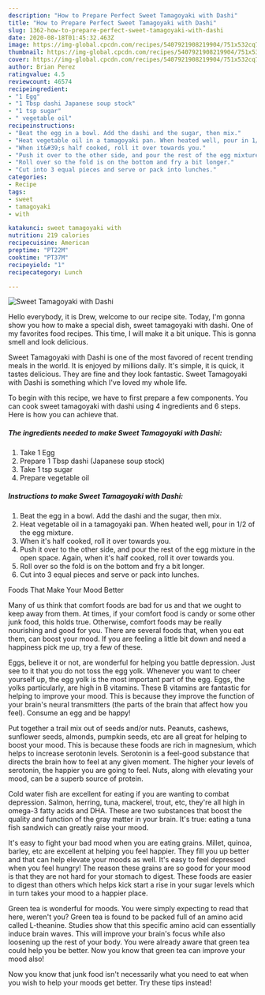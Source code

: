```yaml
---
description: "How to Prepare Perfect Sweet Tamagoyaki with Dashi"
title: "How to Prepare Perfect Sweet Tamagoyaki with Dashi"
slug: 1362-how-to-prepare-perfect-sweet-tamagoyaki-with-dashi
date: 2020-08-18T01:45:32.463Z
image: https://img-global.cpcdn.com/recipes/5407921908219904/751x532cq70/sweet-tamagoyaki-with-dashi-recipe-main-photo.jpg
thumbnail: https://img-global.cpcdn.com/recipes/5407921908219904/751x532cq70/sweet-tamagoyaki-with-dashi-recipe-main-photo.jpg
cover: https://img-global.cpcdn.com/recipes/5407921908219904/751x532cq70/sweet-tamagoyaki-with-dashi-recipe-main-photo.jpg
author: Brian Perez
ratingvalue: 4.5
reviewcount: 46574
recipeingredient:
- "1 Egg"
- "1 Tbsp dashi Japanese soup stock"
- "1 tsp sugar"
- " vegetable oil"
recipeinstructions:
- "Beat the egg in a bowl. Add the dashi and the sugar, then mix."
- "Heat vegetable oil in a tamagoyaki pan. When heated well, pour in 1/2 of the egg mixture."
- "When it&#39;s half cooked, roll it over towards you."
- "Push it over to the other side, and pour the rest of the egg mixture in the open space. Again, when it&#39;s half cooked, roll it over towards you."
- "Roll over so the fold is on the bottom and fry a bit longer."
- "Cut into 3 equal pieces and serve or pack into lunches."
categories:
- Recipe
tags:
- sweet
- tamagoyaki
- with

katakunci: sweet tamagoyaki with 
nutrition: 219 calories
recipecuisine: American
preptime: "PT22M"
cooktime: "PT37M"
recipeyield: "1"
recipecategory: Lunch

---
```



![Sweet Tamagoyaki with Dashi](https://img-global.cpcdn.com/recipes/5407921908219904/751x532cq70/sweet-tamagoyaki-with-dashi-recipe-main-photo.jpg)

Hello everybody, it is Drew, welcome to our recipe site. Today, I'm gonna show you how to make a special dish, sweet tamagoyaki with dashi. One of my favorites food recipes. This time, I will make it a bit unique. This is gonna smell and look delicious.



Sweet Tamagoyaki with Dashi is one of the most favored of recent trending meals in the world. It is enjoyed by millions daily. It's simple, it is quick, it tastes delicious. They are fine and they look fantastic. Sweet Tamagoyaki with Dashi is something which I've loved my whole life.


To begin with this recipe, we have to first prepare a few components. You can cook sweet tamagoyaki with dashi using 4 ingredients and 6 steps. Here is how you can achieve that.

<!--inarticleads1-->

##### The ingredients needed to make Sweet Tamagoyaki with Dashi:

1. Take 1 Egg
1. Prepare 1 Tbsp dashi (Japanese soup stock)
1. Take 1 tsp sugar
1. Prepare  vegetable oil




<!--inarticleads2-->

##### Instructions to make Sweet Tamagoyaki with Dashi:

1. Beat the egg in a bowl. Add the dashi and the sugar, then mix.
1. Heat vegetable oil in a tamagoyaki pan. When heated well, pour in 1/2 of the egg mixture.
1. When it&#39;s half cooked, roll it over towards you.
1. Push it over to the other side, and pour the rest of the egg mixture in the open space. Again, when it&#39;s half cooked, roll it over towards you.
1. Roll over so the fold is on the bottom and fry a bit longer.
1. Cut into 3 equal pieces and serve or pack into lunches.




Foods That Make Your Mood Better


Many of us think that comfort foods are bad for us and that we ought to keep away from them. At times, if your comfort food is candy or some other junk food, this holds true. Otherwise, comfort foods may be really nourishing and good for you. There are several foods that, when you eat them, can boost your mood. If you are feeling a little bit down and need a happiness pick me up, try a few of these.

Eggs, believe it or not, are wonderful for helping you battle depression. Just see to it that you do not toss the egg yolk. Whenever you want to cheer yourself up, the egg yolk is the most important part of the egg. Eggs, the yolks particularly, are high in B vitamins. These B vitamins are fantastic for helping to improve your mood. This is because they improve the function of your brain's neural transmitters (the parts of the brain that affect how you feel). Consume an egg and be happy!

Put together a trail mix out of seeds and/or nuts. Peanuts, cashews, sunflower seeds, almonds, pumpkin seeds, etc are all great for helping to boost your mood. This is because these foods are rich in magnesium, which helps to increase serotonin levels. Serotonin is a feel-good substance that directs the brain how to feel at any given moment. The higher your levels of serotonin, the happier you are going to feel. Nuts, along with elevating your mood, can be a superb source of protein.

Cold water fish are excellent for eating if you are wanting to combat depression. Salmon, herring, tuna, mackerel, trout, etc, they're all high in omega-3 fatty acids and DHA. These are two substances that boost the quality and function of the gray matter in your brain. It's true: eating a tuna fish sandwich can greatly raise your mood. 

It's easy to fight your bad mood when you are eating grains. Millet, quinoa, barley, etc are excellent at helping you feel happier. They fill you up better and that can help elevate your moods as well. It's easy to feel depressed when you feel hungry! The reason these grains are so good for your mood is that they are not hard for your stomach to digest. These foods are easier to digest than others which helps kick start a rise in your sugar levels which in turn takes your mood to a happier place.

Green tea is wonderful for moods. You were simply expecting to read that here, weren't you? Green tea is found to be packed full of an amino acid called L-theanine. Studies show that this specific amino acid can essentially induce brain waves. This will improve your brain's focus while also loosening up the rest of your body. You were already aware that green tea could help you be better. Now you know that green tea can improve your mood also!

Now you know that junk food isn't necessarily what you need to eat when you wish to help your moods get better. Try  these tips  instead!

